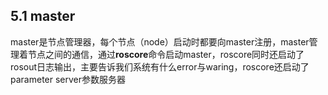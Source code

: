 ## 5.1 master
master是节点管理器，每个节点（node）启动时都要向master注册，master管理着节点之间的通信，通过**roscore**命令启动master，roscore同时还启动了rosout日志输出，主要告诉我们系统有什么error与waring，roscore还启动了parameter server参数服务器